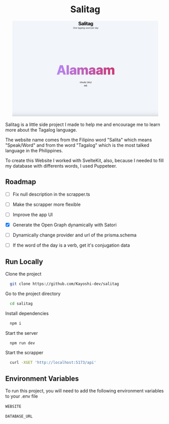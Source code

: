 <h1 align="center">Salitag</h1>

<p align="center">
  <img width="460" height="300" src="./static/preview.png">
</p>

Salitag is a little side project I made to help me and encourage me to learn more about the Tagalog language.

The website name comes from the Filipino word "Salita" which means "Speak/Word" and from the word "Tagalog" which is the most talked language in the Philippines.

To create this Website I worked with SvelteKit, also, because I needed to fill my database with differents words, I used Puppeteer.

## Roadmap

- [ ] Fix null description in the scrapper.ts

- [ ] Make the scrapper more flexible

- [ ] Improve the app UI

- [x] Generate the Open Graph dynamically with Satori

- [ ] Dynamically change provider and url of the prisma.schema

- [ ] If the word of the day is a verb, get it's conjugation data

## Run Locally

Clone the project

```bash
  git clone https://github.com/Kayoshi-dev/salitag
```

Go to the project directory

```bash
  cd salitag
```

Install dependencies

```bash
  npm i
```

Start the server

```bash
  npm run dev
```

Start the scrapper

```bash
  curl -XGET 'http://localhost:5173/api'
```

## Environment Variables

To run this project, you will need to add the following environment variables to your .env file

`WEBSITE`

`DATABASE_URL`
